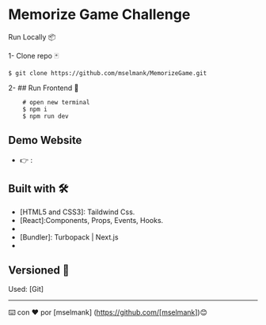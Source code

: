 # Memorize Game Challenge

Run Locally 📦

1- Clone repo 🃏

    $ git clone https://github.com/mselmank/MemorizeGame.git
 
2- ## Run Frontend  🚀     
          
        # open new terminal
        $ npm i
        $ npm run dev  
                  
## Demo Website
 
  *  👉  :     

## Built with 🛠️

* [HTML5 and CSS3]: Taildwind Css.
* [React]:Components, Props, Events, Hooks.
* [Development]: ESLint,Babel,Git,Github.
* [Bundler]: Turbopack | Next.js
* [Deployment]: Vercel
  

## Versioned 📌

Used: [Git]

---
⌨️ con ❤️ por [mselmank] (https://github.com/[mselmank])😊


